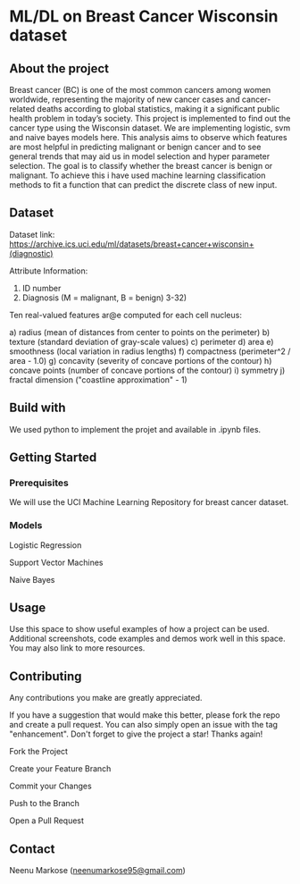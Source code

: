# ML/DL on Breast Cancer Wisconsin dataset
## About the project
Breast cancer (BC) is one of the most common cancers among women worldwide, representing the majority of new cancer cases and cancer-related deaths according to global statistics, making it a significant public health problem in today’s society.
This project is implemented to find out the cancer type using the Wisconsin dataset. We are implementing logistic, svm and naive bayes models here. This analysis aims to observe which features are most helpful in predicting malignant or benign cancer and to see general trends that may aid us in model selection and hyper parameter selection. The goal is to classify whether the breast cancer is benign or malignant. To achieve this i have used machine learning classification methods to fit a function that can predict the discrete class of new input.


## Dataset

Dataset link: https://archive.ics.uci.edu/ml/datasets/breast+cancer+wisconsin+(diagnostic)

Attribute Information:

1) ID number
2) Diagnosis (M = malignant, B = benign)
3-32)

Ten real-valued features ar@e computed for each cell nucleus:

a) radius (mean of distances from center to points on the perimeter)
b) texture (standard deviation of gray-scale values)
c) perimeter
d) area
e) smoothness (local variation in radius lengths)
f) compactness (perimeter^2 / area - 1.0)
g) concavity (severity of concave portions of the contour)
h) concave points (number of concave portions of the contour)
i) symmetry
j) fractal dimension ("coastline approximation" - 1)

## Build with

We used python to implement the projet and available in .ipynb files.

## Getting Started
### Prerequisites
We will use the UCI Machine Learning Repository for breast cancer dataset.
### Models
Logistic Regression

Support Vector Machines

Naive Bayes

## Usage
Use this space to show useful examples of how a project can be used. Additional screenshots, code examples and demos work well in this space. You may also link to more resources.

## Contributing
Any contributions you make are greatly appreciated.

If you have a suggestion that would make this better, please fork the repo and create a pull request. You can also simply open an issue with the tag "enhancement". Don't forget to give the project a star! Thanks again!

Fork the Project

Create your Feature Branch

Commit your Changes 

Push to the Branch

Open a Pull Request

## Contact
Neenu Markose (neenumarkose95@gmail.com)
